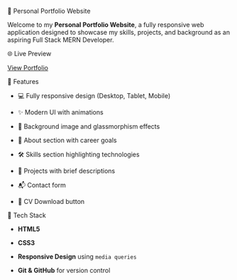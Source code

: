 💼 Personal Portfolio Website

Welcome to my **Personal Portfolio Website**, a fully responsive web application designed to showcase my skills, projects, and background as an aspiring Full Stack MERN Developer.


🌐 Live Preview

[View Portfolio](https://rebmirportfolio.netlify.app/) 

📌 Features

- 💻 Fully responsive design (Desktop, Tablet, Mobile)

-  ✨ Modern UI with animations

-  🌇 Background image and glassmorphism effects

-  🧑 About section with career goals

-  🛠️ Skills section highlighting technologies

-  📁 Projects with brief descriptions

-  📬 Contact form

-  📄 CV Download button


🧰 Tech Stack

- **HTML5**

- **CSS3**
  
- **Responsive Design** using `media queries`

- **Git & GitHub** for version control
